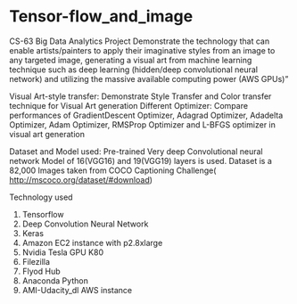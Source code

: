 # Tensor-flow_and_image
CS-63 Big Data Analytics Project
Demonstrate the technology that can enable artists/painters to apply their imaginative styles from an image to any targeted image, generating a visual art from machine learning technique such as deep learning (hidden/deep convolutional neural network) and utilizing the massive available computing power (AWS GPUs)”

Visual Art-style transfer: Demonstrate Style Transfer and Color transfer technique for Visual Art generation
Different Optimizer: Compare performances of GradientDescent Optimizer, Adagrad Optimizer, Adadelta Optimizer, Adam Optimizer, RMSProp Optimizer and L-BFGS optimizer in visual art generation

Dataset and Model used: Pre-trained Very deep Convolutional neural network Model of 16(VGG16) and 19(VGG19) layers is used. Dataset is a 82,000 Images taken from COCO Captioning Challenge( http://mscoco.org/dataset/#download)

Technology used 
1. Tensorflow
2. Deep Convolution Neural Network
3. Keras
4. Amazon EC2 instance with p2.8xlarge
5. Nvidia Tesla GPU K80
6. Filezilla
7. Flyod Hub
8. Anaconda Python
9. AMI-Udacity_dl AWS instance

